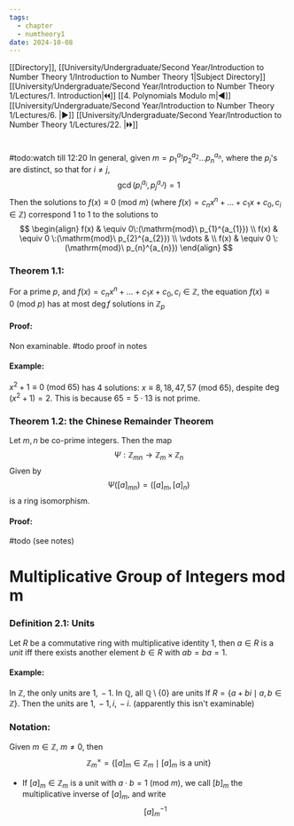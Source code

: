 ```yaml
---
tags:
  - chapter
  - numtheory1
date: 2024-10-08
---
```

[[Directory]], [[University/Undergraduate/Second Year/Introduction to Number Theory 1/Introduction to Number Theory 1|Subject Directory]]
[[University/Undergraduate/Second Year/Introduction to Number Theory 1/Lectures/1. Introduction|🞀🞀]] [[4. Polynomials Modulo m|◀]] [[University/Undergraduate/Second Year/Introduction to Number Theory 1/Lectures/6. |▶]] [[University/Undergraduate/Second Year/Introduction to Number Theory 1/Lectures/22. |🞂🞂]]
# 
## 
### 
#todo:watch till 12:20
In general, given ${} m=p_{1}^{a_{1}} p_{2}^{a_{2}}\dots p_{n}^{a_{n}} {}$, where the ${} p_{i} {}$'s are distinct, so that for $i\neq j$, 
$$
\gcd(p_{i}^{a_{i}},\, p_{j}^{a_{J}})=1
$$
Then the solutions to ${} f(x)\equiv 0\:(\mathrm{mod}\  m)  {}$ (where ${} f(x)=c_{n}x^{n}+\dots +c_{1} x+c_{0},\, c_{i} \in \mathbb{Z} {}$) correspond 1 to 1 to the solutions to
$$
\begin{align}
f(x) & \equiv 0\:(\mathrm{mod}\  p_{1}^{a_{1}}) \\
f(x) & \equiv 0 \:(\mathrm{mod}\  p_{2}^{a_{2}})  \\
\vdots  &  \\
f(x) & \equiv 0 \:(\mathrm{mod}\  p_{n}^{a_{n}})  
\end{align}
$$
### Theorem 1.1:
For a prime $p {}$, and  ${} f(x)=c_{n}x^{n}+\dots +c_{1} x+c_{0},\, c_{i} \in \mathbb{Z}$, the equation ${} f(x)\equiv 0 \:(\mathrm{mod}\  p)  {}$ has at most ${} \deg f {}$ solutions in ${} \mathbb{Z}_{p} {}$
#### Proof:
Non examinable. #todo proof in notes
#### Example:
${} x^{2}+1 \equiv 0\:(\mathrm{mod}\  65)  {}$ has $4$ solutions: ${} x\equiv 8,\, 18,\, 47,\, 57 \:(\mathrm{mod}\  65)  {}$, despite ${} \deg (x^{2}+1)=2 {}$. This is because ${} 65=5\cdot 13 {}$ is not prime. 
### Theorem 1.2: the Chinese Remainder Theorem
Let ${} m,\, n {}$ be co-prime integers. Then the map 
$$
\Psi: \mathbb{Z}_{mn} \to{} \mathbb{Z}_{m} \times  \mathbb{Z}_{n}
$$
Given by 
$$
\Psi([a]_{mn})=([a]_{m},\, [a]_{n})
$$
is a ring isomorphism.
#### Proof:
#todo 
(see notes) 
# Multiplicative Group of Integers mod m
### Definition 2.1: Units
Let $R {}$ be a commutative ring with multiplicative identity ${} 1 {}$, then ${} a \in R {}$ is a *unit* iff there exists another element ${} b \in R {}$ with ${} ab=ba=1 {}$.
#### Example:
In $\mathbb{Z}$, the only units are ${} 1,\, -1 {}$.
In $\mathbb{Q} {}$, all $\mathbb{Q} \setminus \{  0\} {}$ are units
If ${} R=\{ a+bi \mid  a,\, b \in \mathbb{Z} \} {}$. Then the units are ${} 1,\, -1,\, i,\, -i {}$. (apparently this isn't examinable)
### Notation:
Given ${} m \in \mathbb{Z} {}$, $m\neq 0$, then
$$
\mathbb{Z}_{m}^{\times }=\{ [a]_{m} \in \mathbb{Z}_{m} \mid  [a]_{m} \text{ is a unit} \}
$$
- If ${} [a]_{m} \in \mathbb{Z}_{m} {}$ is a unit with ${} a \cdot b=1 \:(\mathrm{mod}\  m) {}$, we call ${} [b]_{m} {}$ the multiplicative inverse of ${} [a]_{m} {}$, and write
$$
[a]_{m} ^{-1}
$$